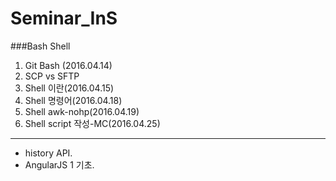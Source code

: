 Seminar_InS
===============

###Bash Shell
1. Git Bash (2016.04.14)
  1. SCP vs SFTP
2. Shell 이란(2016.04.15)
3. Shell 명령어(2016.04.18)
4. Shell awk-nohp(2016.04.19)
5. Shell script 작성-MC(2016.04.25)

---
- history API.
- AngularJS 1 기초.